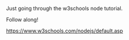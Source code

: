 Just going through the w3schools node tutorial.

Follow along!

https://www.w3schools.com/nodejs/default.asp
